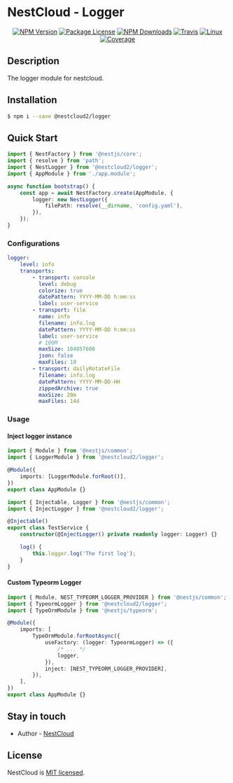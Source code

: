 [travis-image]: https://api.travis-ci.org/nest-cloud/nestcloud.svg?branch=master
[travis-url]: https://travis-ci.org/nest-cloud/nestcloud
[linux-image]: https://img.shields.io/travis/nest-cloud/nestcloud/master.svg?label=linux
[linux-url]: https://travis-ci.org/nest-cloud/nestcloud

# NestCloud - Logger

<p align="center">
    <a href="https://www.npmjs.com/~nestcloud" target="_blank"><img src="https://img.shields.io/npm/v/@nestcloud2/core.svg" alt="NPM Version"/></a>
    <a href="https://www.npmjs.com/~nestcloud" target="_blank"><img src="https://img.shields.io/npm/l/@nestcloud2/core.svg" alt="Package License"/></a>
    <a href="https://www.npmjs.com/~nestcloud" target="_blank"><img src="https://img.shields.io/npm/dm/@nestcloud2/core.svg" alt="NPM Downloads"/></a>
    <a href="https://travis-ci.org/nest-cloud/nestcloud" target="_blank"><img src="https://travis-ci.org/nest-cloud/nestcloud.svg?branch=master" alt="Travis"/></a>
    <a href="https://travis-ci.org/nest-cloud/nestcloud" target="_blank"><img src="https://img.shields.io/travis/nest-cloud/nestcloud/master.svg?label=linux" alt="Linux"/></a>
    <a href="https://coveralls.io/github/nest-cloud/nestcloud?branch=master" target="_blank"><img src="https://coveralls.io/repos/github/nest-cloud/nestcloud/badge.svg?branch=master" alt="Coverage"/></a>
</p>

## Description

The logger module for nestcloud.

## Installation

```bash
$ npm i --save @nestcloud2/logger
```

## Quick Start

```typescript
import { NestFactory } from '@nestjs/core';
import { resolve } from 'path';
import { NestLogger } from '@nestcloud2/logger';
import { AppModule } from './app.module';

async function bootstrap() {
    const app = await NestFactory.create(AppModule, {
        logger: new NestLogger({
            filePath: resolve(__dirname, 'config.yaml'),
        }),
    });
}
```

### Configurations

```yaml
logger:
    level: info
    transports:
        - transport: console
          level: debug
          colorize: true
          datePattern: YYYY-MM-DD h:mm:ss
          label: user-service
        - transport: file
          name: info
          filename: info.log
          datePattern: YYYY-MM-DD h:mm:ss
          label: user-service
          # 100M
          maxSize: 104857600
          json: false
          maxFiles: 10
        - transport: dailyRotateFile
          filename: info.log
          datePattern: YYYY-MM-DD-HH
          zippedArchive: true
          maxSize: 20m
          maxFiles: 14d
```

### Usage

#### Inject logger instance

```typescript
import { Module } from '@nestjs/common';
import { LoggerModule } from '@nestcloud2/logger';

@Module({
    imports: [LoggerModule.forRoot()],
})
export class AppModule {}
```

```typescript
import { Injectable, Logger } from '@nestjs/common';
import { InjectLogger } from '@nestcloud2/logger';

@Injectable()
export class TestService {
    constructor(@InjectLogger() private readonly logger: Logger) {}

    log() {
        this.logger.log('The first log');
    }
}
```

#### Custom Typeorm Logger

```typescript
import { Module, NEST_TYPEORM_LOGGER_PROVIDER } from '@nestjs/common';
import { TypeormLogger } from '@nestcloud2/logger';
import { TypeOrmModule } from '@nestjs/typeorm';

@Module({
    imports: [
        TypeOrmModule.forRootAsync({
            useFactory: (logger: TypeormLogger) => ({
                /* ... */
                logger,
            }),
            inject: [NEST_TYPEORM_LOGGER_PROVIDER],
        }),
    ],
})
export class AppModule {}
```

## Stay in touch

-   Author - [NestCloud](https://github.com/nest-cloud)

## License

NestCloud is [MIT licensed](LICENSE).
